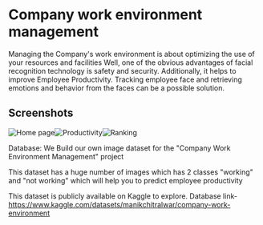 
# Company work environment management

Managing the Company's work environment is about optimizing the use of your resources and 
facilities Well, one of the obvious advantages of facial recognition technology is safety and 
security. Additionally, it helps to improve Employee Productivity. Tracking employee face and 
retrieving emotions and behavior from the faces can be a possible solution.


## Screenshots
![Home page](https://user-images.githubusercontent.com/29951597/166198733-78221eaa-725e-431d-ac63-0aa2c45958b3.png)![Productivity](https://user-images.githubusercontent.com/29951597/166198935-89073260-46aa-4e05-b865-2e4749201a08.png)![Ranking](https://user-images.githubusercontent.com/29951597/166199000-0220e607-1d82-4fb4-bf9e-04726ea1693f.png)

Database:
We Build our own image dataset for the "Company Work Environment Management" project

This dataset has a huge number of images which has 2 classes "working" and "not working" which will help you to predict employee productivity

This dataset is publicly available on Kaggle to explore.
Database link-https://www.kaggle.com/datasets/manikchitralwar/company-work-environment
